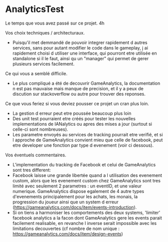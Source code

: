 # AnalyticsTest
Le temps que vous avez passé sur ce projet.
4h

Vos choix techniques / architecturaux.
- Puisqu'il met demmandé de pouvoir integrer rapidement d autres services, sans pour autant modifier le code dans le gameplay, j ai rapidement choisi d utiliser une interface, qui pourront etre utilisée en standalone si il le faut, ainsi qu un "manager" qui permet de gerer plusieurs services facilement.

Ce qui vous a semblé difficile.
- Le plus compliqué a été de decouvrir GameAnalytics, la documentation n est pas mauvaise mais manque de precision, et il y a peux de discution sur stackoverflow ou autre pour trouver des reponses.

Ce que vous feriez si vous deviez pousser ce projet un cran plus loin.
- La gestion d erreur peut etre poussée beaucoup plus loin
- Des unit test pourraient etre créés pour tester les nouvelles implementations de IANalytics ou apres des mises a jour (surtout si celle-ci sont nombreuses).
- Les parametre envoyés au services de tracking pourrait etre verifié, et si l approche de GameAnalytics convient mieu que celle de facebook, peut etre developer une fonction par type d evenement (voir ci dessous).

Vos éventuels commentaires.
- L'implementation du tracking de Facebook et celui de GameAnalytics sont tres different:
- Facebook laisse une grande libertée quand a l utilisation des evenement custom, alors que les evenement custom chez GameAnalytics sont tres limité avec seulement 2 parametres : un eventID, et une valeur numerique. GameAnalytics dispose egalement de 4 autre types d'evenements principalement pour les achats, les monais, la progression du joueur ainsi que un system d erreur (https://gameanalytics.com/docs/item/events-introduction).
- Si on tiens a harmoniser les comportements des deux systems, 'limiter' facebook analytics a la facon dont GameAnalytics gere les events parait facilement realisable, en revanche l inverse serait impossible avec les limitations decouvertes (cf nombre de nom unique : https://gameanalytics.com/docs/item/design-events)

